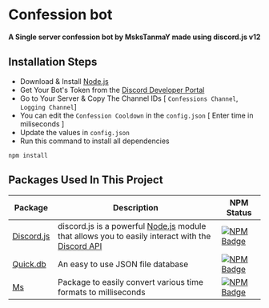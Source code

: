 # Confession bot
**A Single server confession bot by MsksTanmaY made using discord.js v12**


## Installation Steps

* Download & Install [Node.js](https://nodejs.org/en/)
* Get Your Bot's Token from the [Discord Developer Portal](https://discord.com/developers/applications)
* Go to Your Server & Copy The Channel IDs [ `Confessions Channel`, `Logging Channel`]
* You can edit the `Confession Cooldown` in the `config.json` \[ Enter time in miliseconds \]
* Update the values in `config.json`
* Run this command to install all dependencies 
```sh-session
npm install 
```

## Packages Used In This Project

| Package | Description | NPM Status
|--- |--- |---
| [Discord.js](https://www.npmjs.com/package/discord.js) | discord.js is a powerful [Node.js](https://nodejs.org) module that allows you to easily interact with the [Discord API](https://discord.com/developers/docs/intro) |[![NPM Badge](https://img.shields.io/npm/dt/discord.js.svg?maxAge=3600)](https://www.npmjs.com/package/discord.js) 
| [Quick.db](https://www.npmjs.com/package/quickdb) | An easy to use JSON file database | [![NPM Badge](https://img.shields.io/npm/dt/quick.db.svg?maxAge=3600)](https://www.npmjs.com/package/quickdb) 
| [Ms](https://www.npmjs.com/package/ms) | Package to easily convert various time formats to milliseconds | [![NPM Badge](https://img.shields.io/npm/dt/ms.svg?maxAge=3600)](https://www.npmjs.com/package/ms) 
